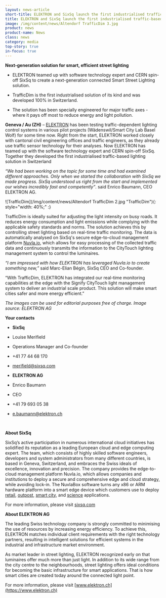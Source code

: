 ```yaml
---
layout: news-article
short-title: ELEKTRON and SixSq launch the first industrialised traffic-based lighting solution in Switzerland
title: ELEKTRON and SixSq launch the first industrialised traffic-based lighting solution in Switzerland
image: /img/content/news/Altendorf TrafficDim 3.jpg
product: news
product-name: News
class: news
category: media
top-story: true
in-focus: true
---
```

**Next-generation solution for smart, efficient street lighting**

- ELEKTRON teamed up with software technology expert and CERN spin-off SixSq to create a next-generation connected Smart Street Lighting solution. 

- TrafficDim is the first industrialised solution of its kind and was developed 100% in Switzerland.

- The solution has been specially engineered for major traffic axes - where it pays off most to reduce energy and light pollution.


**Geneva / Au (ZH)** – [ELEKTRON](https://www.elektron.ch) has been testing traffic-dependent lighting control systems in various pilot projects (Wädenswil/Smart City Lab Basel Wolf) for some time now. Right from the start, ELEKTRON worked closely with cantonal civil engineering offices and traffic engineers, as they already use traffic sensor technology for their analyses. Now ELEKTRON has teamed up with the software technology expert and CERN spin-off SixSq. Together they developed the first industrialised traffic-based lighting solution in Switzerland

_“We had been working on the topic for some time and had examined different approaches. Only when we started the collaboration with SixSq we made progress. SixSq understood us right from the start and implemented our wishes incredibly fast and competently”_. 
said Enrico Baumann, CEO ELEKTRON AG.

![TrafficDim](/img/content/news/Altendorf TrafficDim 2.jpg "TrafficDim"){: style="width: 40%;" :}

TrafficDim is ideally suited for adjusting the light intensity on busy roads. It reduces energy consumption and light emissions while complying with the applicable safety standards and norms. The solution achieves this by controlling street lighting based on real-time traffic monitoring. The data is automatically analysed on SixSq's secure edge-to-cloud management platform [Nuvla.io](https://sixsq.com/products-and-services/nuvla-io/overview), which allows for easy processing of the collected traffic data and continuously transmits the information to the CityTouch lighting management system to control the luminaires.

_“I am impressed with how ELEKTRON has leveraged Nuvla.io to create something new,”_ said Marc-Elian Bégin, SixSq CEO and Co-founder. 

“With TrafficDim, ELEKTRON has integrated our real-time monitoring capabilities at the edge with the Signify CityTouch light management system to deliver an industrial scale product. This solution will make smart cities safer and more energy efficient.”

_The images can be used for editorial purposes free of charge. Image source: ELEKTRON AG_


**Your contacts**

- **SixSq**
- Louise Merifield
- Operations Manager and Co-founder
- +41 77 44 68 170
- merifield@sixsq.com

- **ELEKTRON AG** 
- Enrico Baumann
- CEO 
- +41 79 693 05 38
- e.baumann@elektron.ch

<br>

**About SixSq**

SixSq’s active participation in numerous international cloud initiatives has solidified its reputation as a leading European cloud and edge computing expert. The team, which consists of highly skilled software engineers, developers and system administrators from many different countries, is based in Geneva, Switzerland, and embraces the Swiss ideals of excellence, innovation and precision. The company provides the edge-to-cloud management platform Nuvla.io, which allows companies and institutions to deploy a secure and comprehensive edge and cloud strategy, while avoiding lock-in. The NuvlaBox software turns any x86 or ARM hardware platform into a smart edge device which customers use to deploy [retail](https://sixsq.com/casestudies/retail/overview), [outpost](https://sixsq.com/casestudies/outpost/overview), [smart city](https://sixsq.com/casestudies/city/overview), and [science](https://sixsq.com/casestudies/science/overview) applications.

For more information, please visit 
[sixsq.com](https://sixsq.com/)

**About ELEKTRON AG**

The leading Swiss technology company is strongly committed to minimising the use of resources by increasing energy efficiency. To achieve this, ELEKTRON matches individual client requirements with the right technology partners, resulting in intelligent solutions for efficient systems in the industrial and infrastructure market environment.

As market leader in street lighting, ELEKTRON recognized early on that luminaires offer much more than just light. In addition to its wide range from the city centre to the neighbourhoods, street lighting offers ideal conditions for becoming the basic infrastructure for smart applications. That is how smart cities are created today around the connected light point.

For more information, please visit 
[www.elektron.ch](https://www.elektron.ch)


